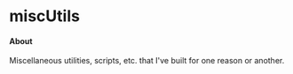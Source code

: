 # miscUtils

#### About

Miscellaneous utilities, scripts, etc. that I've built for one reason or another.
